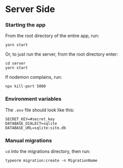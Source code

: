 # Server Side

### Starting the app

From the root directory of the entire app, run:

`yarn start`

Or, to just run the server, from the root directory enter:

```shell
cd server
yarn start
```

If nodemon complains, run:

`npx kill-port 5000`

### Environment variables

The `.env` file should look like this:

```dotenv
SECRET_KEY=#secret_key
DATABASE_DIALECT=sqlite
DATABASE_URL=sqlite:site.db
```

### Manual migrations

`cd` into the migrations directory, then run:

`typeorm migration:create -n MigrationName`
